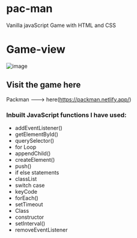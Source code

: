 # pac-man
Vanilla javaScript Game with HTML and CSS

# Game-view 
![image](https://user-images.githubusercontent.com/56772219/169224322-9fc295aa-8fa4-417e-af35-50a2c589209c.png)


## Visit the game here 
Packman ---> here(https://packman.netlify.app/)

### Inbuilt JavaScript functions I have used: 
* addEventListener()
* getElementById()
* querySelector()
* for Loop
* appendChild()
* createElement()
* push()
* if else statements
* classList
* switch case
* keyCode
* forEach()
* setTimeout
* Class
* constructor
* setInterval()
* removeEventListener
